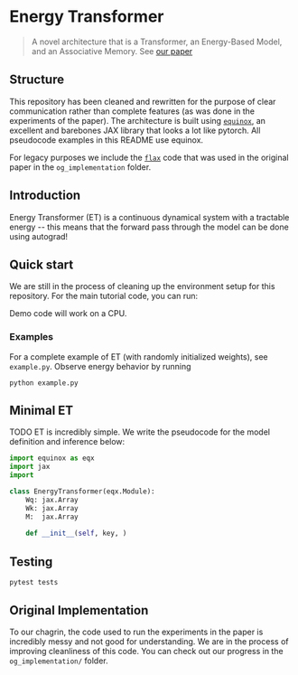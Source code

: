 # Energy Transformer

> A novel architecture that is a Transformer, an Energy-Based Model, and an Associative Memory. See [our paper](https://arxiv.org/abs/2302.07253)

## Structure

This repository has been cleaned and rewritten for the purpose of clear communication rather than complete features (as was done in the experiments of the paper). The architecture is built using [`equinox`](https://github.com/patrick-kidger/equinox), an excellent and barebones JAX library that looks a lot like pytorch. All pseudocode examples in this README use equinox.

For legacy purposes we include the [`flax`](https://github.com/google/flax) code that was used in the original paper in the `og_implementation` folder. 

## Introduction

Energy Transformer (ET) is a continuous dynamical system with a tractable energy -- this means that the forward pass through the model can be done using autograd! 

## Quick start
We are still in the process of cleaning up the environment setup for this repository. For the main tutorial code, you can run:


Demo code will work on a CPU.


### Examples

For a complete example of ET (with randomly initialized weights), see `example.py`. Observe energy behavior by running

```
python example.py
```

## Minimal ET

TODO ET is incredibly simple. We write the pseudocode for the model definition and inference below:

``` python
import equinox as eqx
import jax
import 

class EnergyTransformer(eqx.Module):
    Wq: jax.Array
    Wk: jax.Array
    M:  jax.Array
    
    def __init__(self, key, )

```

## Testing

```
pytest tests
```

## Original Implementation
To our chagrin, the code used to run the experiments in the paper is incredibly messy and not good for understanding. We are in the process of improving cleanliness of this code. You can check out our progress in the `og_implementation/` folder.